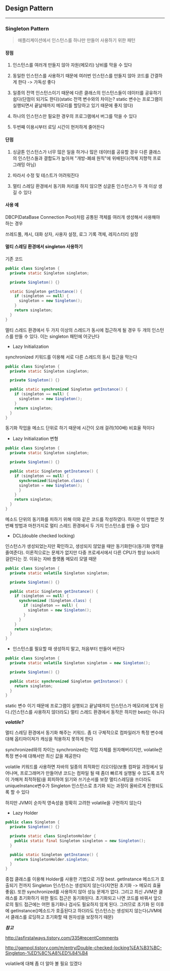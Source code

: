 ## Design Pattern
---

### Singleton Pattern

> 애플리케이션에서 인스턴스를 하나만 만들어 사용하기 위한 패턴

#### 장점

1. 인스턴스를 여러개 만들지 않아 자원(메모리) 낭비를 막을 수 있다

2. 동일한 인스턴스를 사용하기 때문에 여러번 인스턴스를 만들지 않아 코드를 간결하게 한다 -> 가독성 좋다

3. 일종의 전역 인스턴스이기 때문에 다른 클래스의 인스턴스들이 데이터를 공유하기 쉽다(단점이 되기도 한다)(static 전역 변수와의 차이는? static 변수는 프로그램이 실행되면서 끝날때까지 메모리를 할당하고 있기 때문에 좋지 않다)

4. 하나의 인스턴스만 필요한 경우의 프로그램에서 버그를 막을 수 있다

5. 두번째 이용시부터 로딩 시간이 현저하게 줄어든다


#### 단점

1. 싱글톤 인스턴스가 너무 많은 일을 하거나 많은 데이터를 공유할 경우 다른 클래스의 인스턴스들과 결합도가 높아져 "개방-폐쇄 원칙"에 위배된다(객체 지향적 프로그래밍 아님)

2. 따라서 수정 및 테스트가 어려워진다

3. 멀티 스레딩 환경에서 동기화 처리를 하지 않으면 싱글톤 인스턴스가 두 개 이상 생길 수 있다

#### 사용 예

DBCP(DataBase Connection Pool)처럼 공통된 객체를 여러개 생성해서 사용해야 하는 경우

쓰레드풀, 캐시, 대화 상자, 사용자 설정, 로그 기록 객체, 레지스터리 설정

#### 멀티 스레딩 환경에서 singleton 사용하기

기존 코드

```Java
public class Singleton {
  private static Singleton singleton;

  private Singleton() {}

  static Singleton getInstance() {
    if (singleton == null) {
      singleton = new Singleton();
    }
    return singleton;
  }
}
```

멀티 스레드 환경에서 두 가지 이상의 스레드가 동시에 접근하게 될 경우 두 개의 인스턴스를 만들 수 있다. 이는 singleton 패턴에 어긋난다

* Lazy Initialization

synchronized 키워드를 이용해 서로 다른 스레드의 동시 접근을 막는다

```Java
public class Singleton {
  private static Singleton singleton;

  private Singleton() {}

  public static synchronized Singleton getInstance() {
    if (singleton == null) {
      singleton = new Singleton();
    }
    return singleton;
  }
}
```

동기화 작업을 메소드 단위로 하기 때문에 시간이 오래 걸려(100배) 비효율 적이다

* Lazy Initialization 변형

```Java
public class Singleton {
  private static Singleton singleton;

  private Singleton() {}

  public static Singleton getInstance() {
    if (singleton == null) {
      synchronized(Singleton.class) {
      singleton = new Singleton();
      }
    }
    return singleton;
  }
}
```

메소드 단위의 동기화를 피하기 위해 이와 같은 코드를 작성하였다. 하지만 이 방법은 첫번째 방법과 마찬가지로 멀티 스레드 환경에서 두 가지 인스턴스를 만들 수 있다

* DCL(double checked locking)

인스턴스가 생성되었는지만 확인하고, 생성되지 않았을 때만 동기화한다(동기화 영역을 줄여준다). 이론적으로는 문제가 없지만 다중 프로세서에서 다른 CPU가 항상 lock이 걸린다는 것. 이유는 자바 플랫폼 메모리 모델 때문

```Java
public class Singleton {
  private static volatile Singleton singleton;

  private Singleton() {}

  public static Singleton getInstance() {
    if (singleton == null) {
      synchronized (Singleton.class) {
        if (singleton == null) {
          singleton = new Singleton();
        }
      }
    }
    return singleton;
  }
}
```

* 인스턴스를 필요할 때 생성하지 말고, 처음부터 만들어 버린다

```Java
public class Singleton {
  private static volatile Singleton singleton = new Singleton();

  private Singleton() {}

  public static synchronized Singleton getInstance() {
    return singleton;
  }
}
```

static 변수 이기 때문에 프로그램이 실행되고 끝날때까지 인스턴스가 메모리에 있게 된다.(인스턴스를 사용하지 않더라도) 멀티 스레드 환경에서 동작은 하지만 best는 아니다

***volatile?***

멀티 스레딩 환경에서 동기화 해주는 키워드. 좀 더 구체적으로 컴파일러가 특정 변수에 대해 옵티마이져가 캐싱을 적용하지 못하게 한다

synchronized와의 차이는 synchronized는 작업 자체를 원자해버리지만, volatile은 특정 변수에 대해서만 최신 값을 제공한다

volatile 키워드를 사용하면 자바의 일종의 최적화인 리오더링(보통 컴파일 과정에서 일어나며, 프로그래머가 만들어낸 코드는 컴파일 될 때 좀더 빠르게 실행될 수 있도록 조작이 가해져 최적하됨)을 회피하여 읽기와 쓰기순서를 보장 멀티스레딩을 쓰더라도 uniqueInstance변수가 Singleton 인스턴스로 초기화 되는 과정이 올바르게 진행되도록 할 수 있다

하지만 JVM이 순차적 영속성을 정확히 고려한 volatile을 구현하지 않는다

* Lazy Holder

```Java
public class Singleton {
  private Singleton() {}

  private static class SingletonHolder {
    public static final Singleton singleton = new Singleton();
  }

  public static Singleton getInstance() {
    return SingletonHolder.singleton;
  }
}

```

중첩 클래스를 이용해 Holder를 사용한 기법으로 가장 best. getInstance 메소드가 호출되기 전까지 Singleton 인스턴스는 생성되지 않는다(지연된 초기화 -> 메모리 효율 좋음). 또한 synchronized를 사용하지 않아 성능 문제가 없다. 그리고 최신 JVM은 클래스를 초기화하기 위한 필드 접근은 동기화된다. 초기화되고 나면 코드를 바꿔서 앞으로의 필드 접근에는 어떤 동기화나 검사도 필요하지 않게 된다. 그러므로 초기화 된 이후에 getInstance()메소드가 호출된다고 하더라도 인스턴스는 생성되지 않는다(JVM에서 클래스를 로딩하고 초기화할 때 원자성을 보장하기 때문)


***참고***

http://asfirstalways.tistory.com/335#recentComments

http://gampol.tistory.com/m/entry/Double-checked-locking%EA%B3%BC-Singleton-%ED%8C%A8%ED%84%B4

volatile에 대해 좀 더 알아 볼 필요 있겠다
